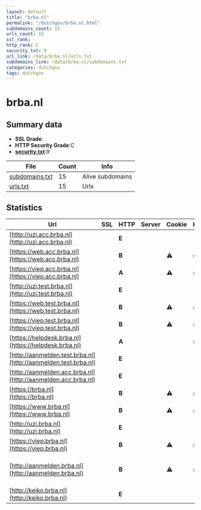 ```yaml
---
layout: default
title: "brba.nl"
permalink: "/dutchgov/brba.nl.html"
subdomains_count: 15
urls_count: 15
ssl_rank: 
http_rank: C
security_txt: 9
url_link: /data/brba.nl/urls.txt
subdomains_link: /data/brba.nl/subdomains.txt
categories: dutchgov
tags: dutchgov
---
```



# brba.nl
## Summary data


 - **SSL Grade**:
 - **HTTP Security Grade**:C
 - **[security.txt](https://www.digitaleoverheid.nl/nieuws/standaard-security-txt-nu-verplicht-voor-overheid/)**:9


| File       | Count | Info |
|------------|-------|------|
|[subdomains.txt](/DutchGovScope/data/brba.nl/subdomains.txt)|15|Alive subdomains|
|[urls.txt](/DutchGovScope/data/brba.nl/urls.txt)|15|Urls|


## Statistics


| Url | SSL | HTTP | Server | Cookie | HSTS | CORS | CTO | CSP | XFO | XXP | RP |FP| Tech |Title |
|--------|-------|-------|------|------|------|------|------|------|------|------|------|------|------|------|
|[http://uzi.acc.brba.nl](http://uzi.acc.brba.nl)| | **E**|| | | | | | | | :white_check_mark: | |||
|[https://web.acc.brba.nl](https://web.acc.brba.nl)| | **B**||:warning: |:white_check_mark: | | |:warning: | :white_check_mark: | | :white_check_mark: | |HSTS|Redirecting to h...|
|[https://viep.acc.brba.nl](https://viep.acc.brba.nl)| | **A**||:warning: |:white_check_mark: | | | :white_check_mark:| :white_check_mark: | | :white_check_mark: | |HSTS|Redirecting to h...|
|[http://uzi.test.brba.nl](http://uzi.test.brba.nl)| | **E**|| | | | | | | | :white_check_mark: | |||
|[https://web.test.brba.nl](https://web.test.brba.nl)| | **B**||:warning: |:white_check_mark: | | |:warning: | :white_check_mark: | | :white_check_mark: | |HSTS|Redirecting to h...|
|[https://viep.test.brba.nl](https://viep.test.brba.nl)| | **B**||:warning: |:white_check_mark: | | |:warning: | :white_check_mark: | | :white_check_mark: | |HSTS|Redirecting to h...|
|[https://helpdesk.brba.nl](https://helpdesk.brba.nl)| | **A**|| |:white_check_mark: | | | | :white_check_mark: | | :white_check_mark: | |HSTS||
|[http://aanmelden.test.brba.nl](http://aanmelden.test.brba.nl)| | **E**|| | | | | | | | :white_check_mark: | |||
|[http://aanmelden.acc.brba.nl](http://aanmelden.acc.brba.nl)| | **E**|| | | | | | | | :white_check_mark: | |||
|[https://brba.nl](https://brba.nl)| | **B**||:warning: |:white_check_mark: | | |:warning: | :white_check_mark: | | :white_check_mark: | |HSTS|Redirecting to h...|
|[https://www.brba.nl](https://www.brba.nl)| | **B**||:warning: |:white_check_mark: | | |:warning: | :white_check_mark: | | :white_check_mark: | |HSTS|Redirecting to h...|
|[http://uzi.brba.nl](http://uzi.brba.nl)| | **E**|| | | | | | | | :white_check_mark: | |||
|[https://viep.brba.nl](https://viep.brba.nl)| | **B**||:warning: |:white_check_mark: | | |:warning: | :white_check_mark: | | :white_check_mark: | |HSTS|Redirecting to h...|
|[http://aanmelden.brba.nl](http://aanmelden.brba.nl)| | **B**||:warning: |:white_check_mark: | | |:warning: | :white_check_mark: | | :white_check_mark: | |Apache HTTP Server HSTS||
|[http://keiko.brba.nl](http://keiko.brba.nl)| | **E**|| | | | | | | | :white_check_mark: | |||


